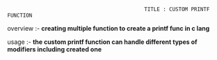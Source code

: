                                                 TITLE : CUSTOM PRINTF FUNCTION
overview :- **creating multiple function to create a printf func in c lang**

usage :- **the custom printf function can handle different types of modifiers including created one** 

